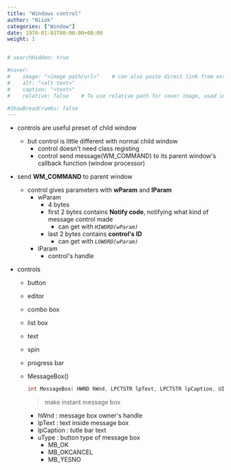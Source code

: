```yaml
---
title: "Windows control"
author: "Niiok"
categories: ["Window"]
date: 1970-01-01T00:00:00+00:00
weight: 1


# searchHidden: true

#cover:
#    image: "<image path/url>"    # can also paste direct link from external site
#    alt: "<alt text>"
#    caption: "<text>"
#    relative: false 	# To use relative path for cover image, used in hugo Page-bundles

#ShowBreadCrumbs: false
---
```



- controls are useful preset of child window
  - but control is little different with normal child window
    - control doesn't need class registing
    - control send message(WM_COMMAND) to its parent window's callback function (window processor)
- send **WM_COMMAND** to parent window
  - control gives parameters with **wParam** and **lParam**
    - wParam
      - 4 bytes
      - first 2 bytes contains **Notify code**, notifying what kind of message control made
        - can get with _`HIWORD(wParam)`_
      - last 2 bytes contains **control's ID**
        - can get with _`LOWORD(wParam)`_
    - lParam
      - control's handle

- controls
  - button
  - editor
  - combo box
  - list box
  - text
  - spin
  - progress bar
  
  - MessageBox()
    ```C
    int MessageBox( HWND hWnd, LPCTSTR lpText, LPCTSTR lpCaption, UINT uType );
    ```
    > make instant message box
    - hWnd : message box owner's handle
    - lpText : text inside message box
    - lpCaption : tutle bar text
    - uType : button type of message box
      - MB_OK
      - MB_OKCANCEL
      - MB_YESNO

